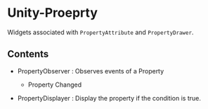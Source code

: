 # Unity-Proeprty

Widgets associated with `PropertyAttribute` and `PropertyDrawer`.

## Contents
- PropertyObserver : Observes events of a Property

    - Property Changed

- PropertyDisplayer : Display the property if the condition is true.